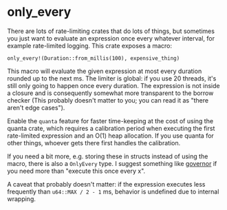 # only_every

There are lots of rate-limiting crates that do lots of things, but sometimes you
just want to evaluate an expression once every whatever interval, for example
rate-limited logging.  This crate exposes a macro:

```
only_every!(Duration::from_millis(100), expensive_thing)
```

This macro will evaluate the given expression at most every duration rounded up
to the next ms.  The limiter is global: if you use 20 threads, it's still only
going to happen once every duration.  The expression is not inside a closure and
is consequently somewhat more transparent to the borrow checker (This probably
doesn't matter to you; you can read it as "there aren't edge cases").

Enable the `quanta` feature for faster time-keeping at the cost of using the
quanta crate, which requires a calibration period when executing the first
rate-limited expression and an O(1) heap allocation.  If you use quanta for
other things, whoever gets there first handles the calibration.

If you need a bit more, e.g. storing these in structs instead of using the
macro, there is also a `OnlyEvery` type.  I suggest
something like [governor](https://docs.rs/governor/latest/governor/) if you need
more than "execute this once every x".

A caveat that probably doesn't matter: if the expression executes less
frequently than `u64::MAX / 2 - 1` ms, behavior is undefined due to internal
wrapping.
